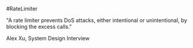 #RateLimiter 

"A rate limiter prevents DoS attacks, either intentional or unintentional, by blocking the excess calls."

Alex Xu, System Design Interview